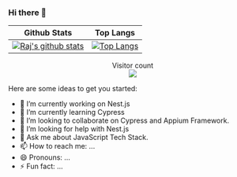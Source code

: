 ### Hi there 👋

Github Stats | Top Langs
-------------|----------
[![Raj's github stats](https://github-readme-stats.vercel.app/api?username=SinghRajKr&count_private=true&show_icons=true&theme=radical)](https://github.com/SinghRajKr/github-readme-stats)|[![Top Langs](https://github-readme-stats.vercel.app/api/top-langs/?username=SinghRajKr&show_icons=true&theme=radical)](https://github.com/SinghRajKr/github-readme-stats)

<p align="center"> 
  Visitor count<br>
  <img src="https://profile-counter.glitch.me/SinghRajKr/count.svg" />
</p>

<!--
**SinghRajKr/SinghRajKr** is a ✨ _special_ ✨ repository because its `README.md` (this file) appears on your GitHub profile.
-->
Here are some ideas to get you started:

- 🔭 I’m currently working on Nest.js
- 🌱 I’m currently learning Cypress
- 👯 I’m looking to collaborate on Cypress and Appium Framework.
- 🤔 I’m looking for help with Nest.js
- 💬 Ask me about JavaScript Tech Stack.
- 📫 How to reach me: ...
- 😄 Pronouns: ...
- ⚡ Fun fact: ...

